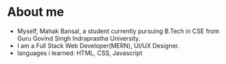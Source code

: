 # About me
- Myself, Mahak Bansal, a student currently pursuing B.Tech in CSE from Guru Govind Singh Indraprastha University.
- I am a Full Stack Web Developer(MERN), UI/UX Designer.
- languages i learned: HTML, CSS, Javascript